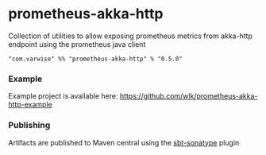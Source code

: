 # prometheus-akka-http

Collection of utilities to allow exposing prometheus metrics from akka-http endpoint using the prometheus java client

    "com.varwise" %% "prometheus-akka-http" % "0.5.0"

### Example

Example project is available here: https://github.com/wlk/prometheus-akka-http-example

### Publishing

Artifacts are published to Maven central using the [sbt-sonatype](https://github.com/xerial/sbt-sonatype) plugin